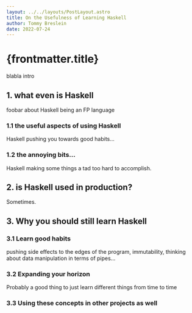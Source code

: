 ```yaml
---
layout: ../../layouts/PostLayout.astro
title: On the Usefulness of Learning Haskell
author: Tommy Breslein
date: 2022-07-24
---
```


# {frontmatter.title}

blabla intro

## 1. what even is Haskell

foobar about Haskell being an FP language

### 1.1 the useful aspects of using Haskell

Haskell pushing you towards good habits...

### 1.2 the annoying bits...

Haskell making some things a tad too hard to accomplish.

## 2. is Haskell used in production?

Sometimes.

## 3. Why you should still learn Haskell

### 3.1 Learn good habits

pushing side effects to the edges of the program, immutability, thinking about data manipulation in
terms of pipes...

### 3.2 Expanding your horizon

Probably a good thing to just learn different things from time to time

### 3.3 Using these concepts in other projects as well
